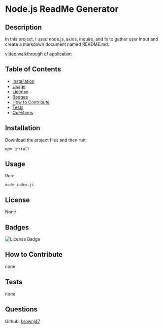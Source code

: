 # Node.js ReadMe Generator

## Description

In this project, I used node.js, axios, inquire, and fs to gather user input and create a markdown document named README.md. 

    
[video walkthrough of application](https://drive.google.com/file/d/1dBeq1q6azy86XV34OFE0HPOVJFk0MsaQ/view)

  
## Table of Contents
  
- [Installation](#installation)
- [Usage](#usage)
- [License](#license)
- [Badges](#badges)
- [How to Contribute](#How-to-Contribute)
- [Tests](#Tests)
- [Questions](#Questions)
  
## Installation

Download the project files and then run:
```
npm install
```
  
## Usage

Run:
```
node index.js
```

## License
None
## Badges

![License Badge](https://img.shields.io/static/v1?label=license&message=none&color=green)
  
## How to Contribute

none
  
## Tests

none 

## Questions 

Github: [brownj47](https://github.com/brownj47)
